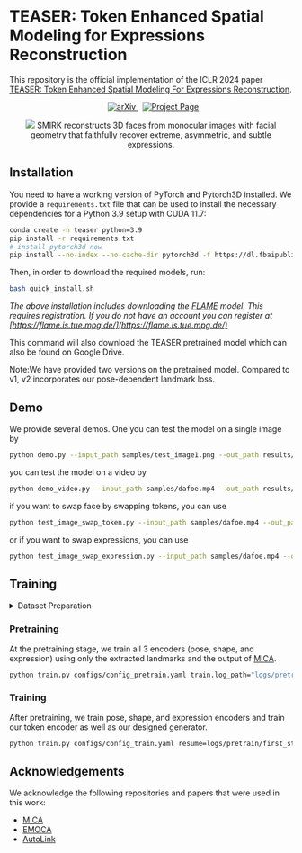 # TEASER: Token Enhanced Spatial Modeling for Expressions Reconstruction


This repository is the official implementation of the ICLR 2024 paper [TEASER: Token Enhanced Spatial Modeling For Expressions Reconstruction](https://arxiv.org/abs/2502.10982).

<p align="center">
  <a href='https://arxiv.org/abs/2404.04104' style='padding-left: 0.5rem;'>
    <img src='https://img.shields.io/badge/arXiv-2502.10982-brightgreen' alt='arXiv'>
  </a>
  <a href='https://julia-cherry.github.io/TEASER-PAGE/' style='padding-left: 0.5rem;'>
    <img src='https://img.shields.io/badge/Website-Project Page-blue?style=flat&logo=Google%20chrome&logoColor=blue' alt='Project Page'>
  </a>
</p>

<p align="center"> 
<img src="samples/cover.png">
SMIRK reconstructs 3D faces from monocular images with facial geometry that faithfully recover extreme, asymmetric, and subtle expressions.
</p>


## Installation
You need to have a working version of PyTorch and Pytorch3D installed. We provide a `requirements.txt` file that can be used to install the necessary dependencies for a Python 3.9 setup with CUDA 11.7:

```bash
conda create -n teaser python=3.9
pip install -r requirements.txt
# install pytorch3d now
pip install --no-index --no-cache-dir pytorch3d -f https://dl.fbaipublicfiles.com/pytorch3d/packaging/wheels/py39_cu117_pyt201/download.html
```

Then, in order to download the required models, run:

```bash
bash quick_install.sh
```
*The above installation includes downloading the [FLAME](https://flame.is.tue.mpg.de/) model. This requires registration. If you do not have an account you can register at [https://flame.is.tue.mpg.de/](https://flame.is.tue.mpg.de/)*

This command will also download the TEASER pretrained model which can also be found on Google Drive.

Note:We have provided two versions on the pretrained model. Compared to v1, v2 incorporates our pose-dependent landmark loss.



## Demo 
We provide several demos. One you can test the model on a single image by 

```bash
python demo.py --input_path samples/test_image1.png --out_path results/ --checkpoint pretrained_models/TEASER_v1.pt --crop
```

you can test the model on a video by

```bash
python demo_video.py --input_path samples/dafoe.mp4 --out_path results/ --checkpoint --checkpoint pretrained_models/TEASER_v1.pt --crop --render_orig
```

if you want to swap face by swapping tokens, you can use

```bash
python test_image_swap_token.py --input_path samples/dafoe.mp4 --out_path results/ --checkpoint pretrained_models/TEASER_v1.pt  --crop --render_orig
```

or if you want to swap expressions, you can use

```bash
python test_image_swap_expression.py --input_path samples/dafoe.mp4 --out_path results/ --checkpoint pretrained_models/TEASER_v1.pt --crop --render_orig
```


## Training
<details>
<summary>Dataset Preparation</summary>

TEASER was trained on a combination of the following datasets following [SMIRK](https://github.com/georgeretsi/smirk): LRS3, CelebA, and FFHQ. 

1. ~~§§Download the LRS3 dataset from [here](https://www.robots.ox.ac.uk/~vgg/data/lip_reading/lrs3.html).~~ We are aware that currently this dataset has been removed from the website. It can be replaced with any other similar dataset, e.g. [LRS2](https://www.robots.ox.ac.uk/~vgg/data/lip_reading/lrs2.html). 

3. Download the CelebA dataset from [here](https://mmlab.ie.cuhk.edu.hk/projects/CelebA.html). You can download directly the aligned images `img_align_celeba.zip`.

4. Download the FFHQ256 dataset from [here](https://www.kaggle.com/datasets/denislukovnikov/ffhq256-images-only). 

After downloading the datasets we need to extract the landmarks using mediapipe and FAN. We provide the scripts for preprocessing in `datasets/preprocess_scripts`. Example usage:

```bash
python datasets/preprocess_scripts/apply_mediapipe_to_dataset.py --input_dir PATH_TO_FFHQ256/images --output_dir PATH_TO_FFHQ256/mediapipe_landmarks
```

and for FAN:

```bash
python datasets/preprocess_scripts/apply_fan_to_dataset.py --input_dir PATH_TO_FFHQ256/images --output_dir PATH_TO_FFHQ256/fan_landmarks
```

Note that for obtaining the FAN landmarks we use the implementation in [https://github.com/hhj1897/face_alignment](https://github.com/hhj1897/face_alignment).

Next, make sure to update the config files in `configs` with the correct paths to the datasets and their landmarks.

</details>

### Pretraining
At the pretraining stage, we train all 3 encoders (pose, shape, and expression) using only the extracted landmarks and the output of [MICA](https://zielon.github.io/mica/). 
```bash
python train.py configs/config_pretrain.yaml train.log_path="logs/pretrain"
```


### Training
After pretraining, we train pose, shape, and expression encoders and train our token encoder as well as our designed generator.

```bash
python train.py configs/config_train.yaml resume=logs/pretrain/first_stage.pt train.loss_weights.emotion_loss=1.0
```




## Acknowledgements 
We acknowledge the following repositories and papers that were used in this work:

- [MICA](https://zielon.github.io/mica/)
- [EMOCA](https://emoca.is.tue.mpg.de)
- [AutoLink](https://github.com/xingzhehe/AutoLink-Self-supervised-Learning-of-Human-Skeletons-and-Object-Outlines-by-Linking-Keypoints)
